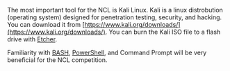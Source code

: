 The most important tool for the NCL is Kali Linux. Kali is a linux distrobution (operating system) designed for penetration testing, security, and hacking. You can download it from [https://www.kali.org/downloads/](https://www.kali.org/downloads/). You can burn the Kali ISO file to a flash drive with [Etcher](https://etcher.io/).

Familiarity with [BASH](https://en.wikipedia.org/wiki/Bash_(Unix_shell)), [PowerShell](https://en.wikipedia.org/wiki/PowerShell), and Command Prompt will be very beneficial for the NCL competition.
